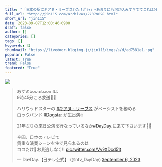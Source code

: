 ```yaml
---
title: "「日本の駅にキアヌ・リーブスいた！ﾊﾟｼｬ」→あまりにも溶け込みすぎててこれは分からんと話題にｗｗｗｗ : オレ的ゲーム速報＠刃"
full_url: "http://jin115.com/archives/52379095.html"
short_url: "jin115"
date: 2023-09-07T12:00:46+0900
draft: false
author: []
categories: []
tags: []
keywords: []
thumbnail: "https://livedoor.blogimg.jp/jin115/imgs/a/d/ad7381e1.jpg"
popular: False
latest: True
trend: False
featured: "True"
---
```


![](https://livedoor.blogimg.jp/jin115/imgs/a/d/ad7381e1.jpg)

<blockquote class="twitter-tweet"><p lang="ja" dir="ltr">あすのboomboom!は<br>9時45分ころ放送📣✨<br><br>ハリウッドスターの <a href="https://twitter.com/hashtag/%E3%82%AD%E3%82%A2%E3%83%8C%E3%83%BB%E3%83%AA%E3%83%BC%E3%83%96%E3%82%B9?src=hash&ref_src=twsrc%5Etfw">#キアヌ・リーブス</a> がベーシストを務める<br>ロックバンド <a href="https://twitter.com/hashtag/Dogstar?src=hash&ref_src=twsrc%5Etfw">#Dogstar</a> が生出演🔥<br><br>21年ぶりの来日公演を行なっているなか<a href="https://twitter.com/hashtag/DayDay?src=hash&ref_src=twsrc%5Etfw">#DayDay</a>.に来て下さいます🎸🎶<br><br>今回、日本のテレビで<br>貴重な演奏シーンを生で見られるのは<br>ココだけ👀お見逃しなく‼️ <a href="https://t.co/Vv9XDcd51t">pic.twitter.com/Vv9XDcd51t</a></p>— DayDay.【日テレ公式】 (@ntv_DayDay) <a href="https://twitter.com/ntv_DayDay/status/1699372668427112833?ref_src=twsrc%5Etfw">September 6, 2023</a></blockquote> 